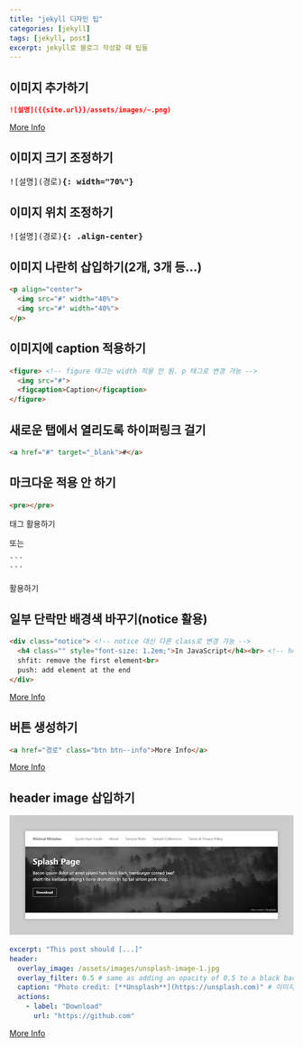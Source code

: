 ```yaml
---
title: "jekyll 디자인 팁"
categories: [jekyll]
tags: [jekyll, post]
excerpt: jekyll로 블로그 작성할 때 팁들
---
```


## 이미지 추가하기

```markdown
![설명]({{site.url}}/assets/images/~.png)
```
<a href="https://mmistakes.github.io/minimal-mistakes/docs/helpers/#figure" class="btn btn--info">More Info</a>

## 이미지 크기 조정하기

<pre>![설명](경로)<strong>{: width="70%"}</strong></pre>

## 이미지 위치 조정하기

<pre>![설명](경로)<strong>{: .align-center}</strong></pre>

## 이미지 나란히 삽입하기(2개, 3개 등...)

```html
<p align="center">
  <img src="#" width="40%">
  <img src="#" width="40%">
</p>
```

## 이미지에 caption 적용하기

```html
<figure> <!-- figure 태그는 width 적용 안 됨. p 태그로 변경 가능 -->
  <img src="#">
  <figcaption>Caption</figcaption>
</figure>
```

## 새로운 탭에서 열리도록 하이퍼링크 걸기

```html
<a href="#" target="_blank">#</a>
```

## 마크다운 적용 안 하기
```html
<pre></pre>
```
태그 활용하기

또는 

<pre>
```
```
</pre>
활용하기

## 일부 단락만 배경색 바꾸기(notice 활용)

```html
<div class="notice"> <!-- notice 대신 다른 class로 변경 가능 -->
  <h4 class="" style="font-size: 1.2em;">In JavaScript</h4><br> <!-- h4 태그만 제대로 작동함 -->
  shfit: remove the first element<br>
  push: add element at the end
</div>
```
<a href="https://mmistakes.github.io/minimal-mistakes/docs/utility-classes/#notices" class="btn btn--info">More Info</a>

## 버튼 생성하기

```html
<a href="경로" class="btn btn--info">More Info</a>
```
<a href="https://mmistakes.github.io/minimal-mistakes/docs/utility-classes/#buttons" class="btn btn--info">More Info</a>


## header image 삽입하기
![example image](\assets\images\2025-06-25-jekyll-remainder\mm-header-overlay-black-filter.jpg)
```yaml
excerpt: "This post should [...]"
header:
  overlay_image: /assets/images/unsplash-image-1.jpg
  overlay_filter: 0.5 # same as adding an opacity of 0.5 to a black background
  caption: "Photo credit: [**Unsplash**](https://unsplash.com)" # 이미지 우측 하단에 표시됨
  actions:
    - label: "Download"
      url: "https://github.com"
```
<a href="https://mmistakes.github.io/minimal-mistakes/docs/layouts/#header-overlay" class="btn btn--info">More Info</a>